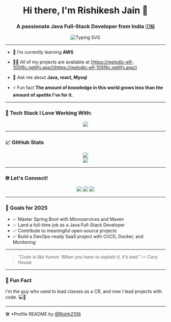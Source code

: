 <h1 align="center">Hi there, I'm Rishikesh Jain 👋</h1>
<h3 align="center">A passionate Java Full-Stack Developer from India 🇮🇳</h3>

<p align="center">
  <img src="https://readme-typing-svg.demolab.com?font=Fira+Code&weight=700&size=22&pause=1000&color=00F7FF&center=true&vCenter=true&width=435&lines=Spring+Boot+Lover+%F0%9F%92%96;React+Fanboy+%F0%9F%92%A1;Open+Source+Explorer+%F0%9F%92%BB;Aspiring+DevOps+Engineer+%F0%9F%94%A7" alt="Typing SVG" />
</p>

---

- 🔭 I’m currently learning **AWS**

- 👨‍💻 All of my projects are available at [https://melodic-elf-105f6c.netlify.app/](https://melodic-elf-105f6c.netlify.app/)

- 💬 Ask me about **Java, react, Mysql**

- ⚡ Fun fact **The amount of knowledge in this world grows less than the amount of apetite I've for it.**

---

### 🔧 Tech Stack I Love Working With:

<p align="center">
  <img src="https://skillicons.dev/icons?i=java,spring,react,tailwind,js,html,css,mysql,git,github,vscode" />
</p>

---


### 📈 GitHub Stats

<p align="center">
  <img src="https://github-readme-stats.vercel.app/api?username=Rishh2106&show_icons=true&theme=tokyonight&hide_title=true" />
  <br/>
  <img src="https://github-readme-streak-stats.herokuapp.com/?user=Rishh2106&theme=tokyonight" />
</p>

---

### 🌐 Let's Connect!

<p align="center">
  <a href="https://www.linkedin.com/in/rishh2106"><img src="https://img.shields.io/badge/LinkedIn-blue?style=for-the-badge&logo=linkedin" /></a>
  <a href="mailto:officialrishijain0@gmail.com"><img src="https://img.shields.io/badge/Gmail-D14836?style=for-the-badge&logo=gmail&logoColor=white" /></a>
  <a href="https://github.com/Rishh2106"><img src="https://img.shields.io/badge/GitHub-100000?style=for-the-badge&logo=github&logoColor=white" /></a>
</p>

---

### 🎯 Goals for 2025

- ✅ Master Spring Boot with Microservices and Maven
- ✅ Land a full-time job as a Java Full-Stack Developer
- ✅ Contribute to meaningful open-source projects
- ✅ Build a DevOps-ready SaaS project with CI/CD, Docker, and Monitoring

---

> *"Code is like humor. When you have to explain it, it’s bad."* — Cory House

---

### 🧠 Fun Fact

I'm the guy who used to lead classes as a CR, and now I lead projects with code. 💻🚀

---

🛠️ *Profile README by [@Rishh2106](https://github.com/Rishh2106) 
